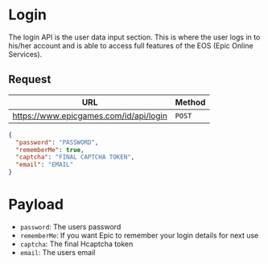 # Login
The login API is the user data input section. This is where the user logs in to his/her account and is able to access full features of the EOS (Epic Online Services).

## Request
| URL | Method |
| - | - |
| https://www.epicgames.com/id/api/login | `POST` |

```json
{
  "password": "PASSWORD",
  "rememberMe": true,
  "captcha": "FINAL CAPTCHA TOKEN",
  "email": "EMAIL"
}
```

# Payload
- `password`: The users password
- `rememberMe`: If you want Epic to remember your login details for next use
- `captcha`: The final Hcaptcha token
- `email`: The users email